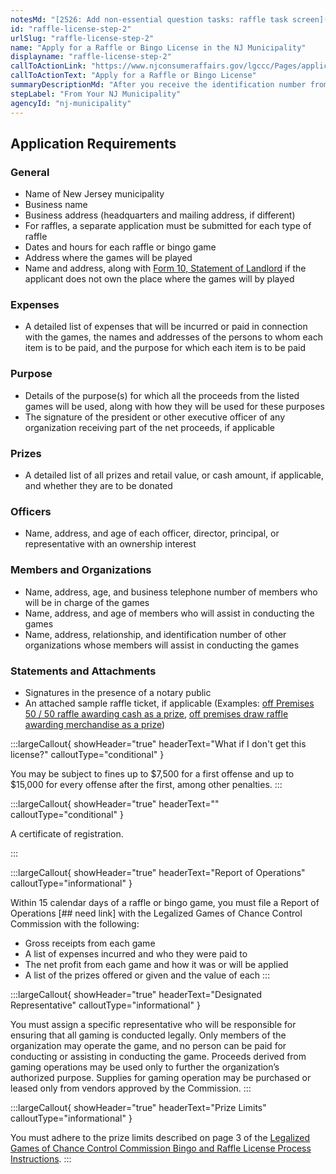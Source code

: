 ```yaml
---
notesMd: "[2526: Add non-essential question tasks: raffle task screen](https://dev.azure.com/NJInnovation/Business%20First%20Stop/_workitems/edit/2526)"
id: "raffle-license-step-2"
urlSlug: "raffle-license-step-2"
name: "Apply for a Raffle or Bingo License in the NJ Municipality"
displayname: "raffle-license-step-2"
callToActionLink: "https://www.njconsumeraffairs.gov/lgccc/Pages/applications.aspx"
callToActionText: "Apply for a Raffle or Bingo License"
summaryDescriptionMd: "After you receive the identification number from the Legalized Games of Chance Control Commission, you must apply for a license in the New Jersey municipality in which the raffle or bingo game is to be held, operated, or conducted. You must submit four copies of this application to the Municipal Clerk’s office in this municipality."
stepLabel: "From Your NJ Municipality"
agencyId: "nj-municipality"
---
```


## Application Requirements

### General

- Name of New Jersey municipality
- Business name
- Business address (headquarters and mailing address, if different)
- For raffles, a separate application must be submitted for each type of raffle
- Dates and hours for each raffle or bingo game
- Address where the games will be played
- Name and address, along with [Form 10, Statement of Landlord](https://www.njconsumeraffairs.gov/lgccc/Applications/Form-10A-Bingo-Statement-of-Landnord.pdf) if the applicant does not own the place where the games will by played

### Expenses

- A detailed list of expenses that will be incurred or paid in connection with the games, the names and addresses of the persons to whom each item is to be paid, and the purpose for which each item is to be paid

### Purpose

- Details of the purpose(s) for which all the proceeds from the listed games will be used, along with how they will be used for these purposes
- The signature of the president or other executive officer of any organization receiving part of the net proceeds, if applicable

### Prizes

- A detailed list of all prizes and retail value, or cash amount, if applicable, and whether they are to be donated

### Officers

- Name, address, and age of each officer, director, principal, or representative with an ownership interest

### Members and Organizations

- Name, address, age, and business telephone number of members who will be in charge of the games
- Name, address, and age of members who will assist in conducting the games
- Name, address, relationship, and identification number of other organizations whose members will assist in conducting the games

### Statements and Attachments

- Signatures in the presence of a notary public
- An attached sample raffle ticket, if applicable (Examples: [off Premises 50 / 50 raffle awarding cash as a prize](https://www.njconsumeraffairs.gov/lgccc/Applications/Off-Premises-50-50-Raffle-Awarding-Cash-as-a-Prize.pdf), [off premises draw raffle awarding merchandise as a prize](https://www.njconsumeraffairs.gov/lgccc/Applications/Off-Premises-Draw-Raffle-Awarding-Merchandise-as-a-Prize.pdf))

:::largeCallout{ showHeader="true" headerText="What if I don't get this license?" calloutType="conditional" }

You may be subject to fines up to $7,500 for a first offense and up to $15,000 for every offense after the first, among other penalties.
:::

:::largeCallout{ showHeader="true" headerText="" calloutType="conditional" }

A certificate of registration.

:::

:::largeCallout{ showHeader="true" headerText="Report of Operations" calloutType="informational" }

Within 15 calendar days of a raffle or bingo game, you must file a Report of Operations \[## need link] with the Legalized Games of Chance Control Commission with the following:

- Gross receipts from each game
- A list of expenses incurred and who they were paid to
- The net profit from each game and how it was or will be applied
- A list of the prizes offered or given and the value of each
  :::

:::largeCallout{ showHeader="true" headerText="Designated Representative" calloutType="informational" }

You must assign a specific representative who will be responsible for ensuring that all gaming is conducted legally. Only members of the organization may operate the game, and no person can be paid for conducting or assisting in conducting the game. Proceeds derived from gaming operations may be used only to further the organization’s authorized purpose. Supplies for gaming operation may be purchased or leased only from vendors approved by the Commission.
:::

:::largeCallout{ showHeader="true" headerText="Prize Limits" calloutType="informational" }

You must adhere to the prize limits described on page 3 of the [Legalized Games of Chance Control Commission Bingo and Raffle License Process Instructions](https://www.njconsumeraffairs.gov/lgccc/Applications/Bingo-and-Raffle-License-Process-Instructions.pdf).
:::
